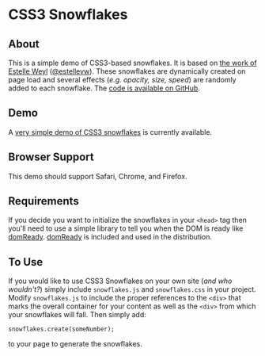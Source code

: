 CSS3 Snowflakes
===============

About
-----

This is a simple demo of CSS3-based snowflakes. It is based on [the work of Estelle Weyl](http://www.standardista.com/sxsw/) ([@estellevw](http://twitter.com/estellevw/)). These snowflakes are dynamically created on page load and several effects (_e.g. opacity, size, speed_) are randomly added to each snowflake. The [code is available on GitHub](https://github.com/dmolsen/CSS3-Snowflakes).

Demo
----

A [very simple demo of CSS3 snowflakes](http://dmolsen.com/css3-snowflakes/) is currently available.

Browser Support
---------------

This demo should support Safari, Chrome, and Firefox.

Requirements
------------

If you decide you want to initialize the snowflakes in your ```<head>``` tag then you'll need to use a simple library to tell you when the DOM is ready like [domReady](https://github.com/ded/domready). [domReady](https://github.com/ded/domready) is included and used in the distribution.

To Use
------

If you would like to use CSS3 Snowflakes on your own site (_and who wouldn't?_) simply include ```snowflakes.js``` and ```snowflakes.css``` in your project. Modify ```snowflakes.js``` to include the proper references to the ```<div>``` that marks the overall container for your content as well as the ```<div>``` from which your snowflakes will fall. Then simply add:

```var snowflakes = new Snowflakes();
snowflakes.create(someNumber); 
```

to your page to generate the snowflakes.
